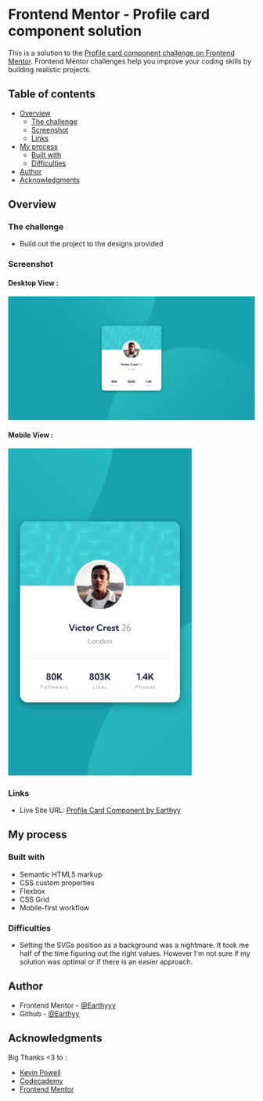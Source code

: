 # Frontend Mentor - Profile card component solution

This is a solution to the [Profile card component challenge on Frontend Mentor](https://www.frontendmentor.io/challenges/profile-card-component-cfArpWshJ). Frontend Mentor challenges help you improve your coding skills by building realistic projects. 

## Table of contents

- [Overview](#overview)
  - [The challenge](#the-challenge)
  - [Screenshot](#screenshot)
  - [Links](#links)
- [My process](#my-process)
  - [Built with](#built-with)
  - [Difficulties](#difficulties)
- [Author](#author)
- [Acknowledgments](#acknowledgments)


## Overview

### The challenge

- Build out the project to the designs provided

### Screenshot

#### Desktop View :
![Desktop View](./desktop-view.png) 

#### Mobile View :
![Mobile View](./mobile-view.png)



### Links


- Live Site URL: [Profile Card Component by Earthyy](https://earthyy-profile-card-component.netlify.app/)

## My process

### Built with

- Semantic HTML5 markup
- CSS custom properties
- Flexbox
- CSS Grid
- Mobile-first workflow


### Difficulties

* Setting the SVGs position as a background was a nightmare. It took me half of the time figuring out the right values. However I'm not sure if my solution was optimal or if there is an easier approach.

## Author

- Frontend Mentor - [@Earthyyy](https://www.frontendmentor.io/profile/Earthyyy)
- Github - [@Earthyy](https://github.com/Earthyyy)


## Acknowledgments

Big Thanks <3 to :

* [Kevin Powell](https://www.youtube.com/@KevinPowell)
* [Codecademy](https://www.codecademy.com)
* [Frontend Mentor](https://www.frontendmentor.io/) 
